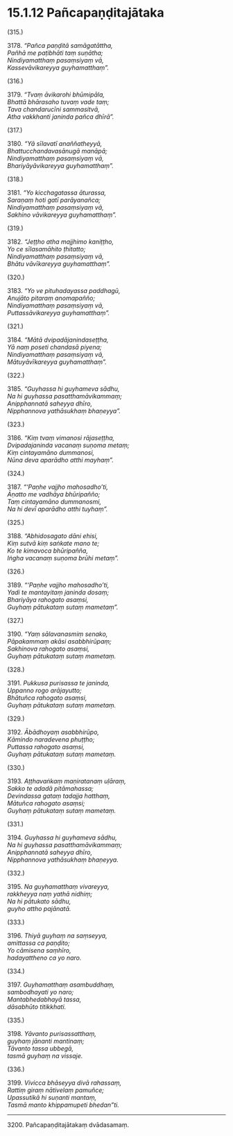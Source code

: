 

# 15.1.12 Pañcapaṇḍitajātaka




(315.)

3178\. _“Pañca paṇḍitā samāgatāttha,_  
_Pañhā me paṭibhāti taṃ suṇātha;_  
_Nindiyamatthaṃ pasaṃsiyaṃ vā,_  
_Kassevāvikareyya guyhamatthaṃ”._  


(316.)

3179\. _“Tvaṃ āvikarohi bhūmipāla,_  
_Bhattā bhārasaho tuvaṃ vade taṃ;_  
_Tava chandarucīni sammasitvā,_  
_Atha vakkhanti janinda pañca dhīrā”._  


(317.)

3180\. _“Yā sīlavatī anaññatheyyā,_  
_Bhattucchandavasānugā manāpā;_  
_Nindiyamatthaṃ pasaṃsiyaṃ vā,_  
_Bhariyāyāvikareyya guyhamatthaṃ”._  


(318.)

3181\. _“Yo kicchagatassa āturassa,_  
_Saraṇaṃ hoti gatī parāyanañca;_  
_Nindiyamatthaṃ pasaṃsiyaṃ vā,_  
_Sakhino vāvikareyya guyhamatthaṃ”._  


(319.)

3182\. _“Jeṭṭho atha majjhimo kaniṭṭho,_  
_Yo ce sīlasamāhito ṭhitatto;_  
_Nindiyamatthaṃ pasaṃsiyaṃ vā,_  
_Bhātu vāvīkareyya guyhamatthaṃ”._  


(320.)

3183\. _“Yo ve pituhadayassa paddhagū,_  
_Anujāto pitaraṃ anomapañño;_  
_Nindiyamatthaṃ pasaṃsiyaṃ vā,_  
_Puttassāvikareyya guyhamatthaṃ”._  


(321.)

3184\. _“Mātā dvipadājanindaseṭṭha,_  
_Yā naṃ poseti chandasā piyena;_  
_Nindiyamatthaṃ pasaṃsiyaṃ vā,_  
_Mātuyāvīkareyya guyhamatthaṃ”._  


(322.)

3185\. _“Guyhassa hi guyhameva sādhu,_  
_Na hi guyhassa pasatthamāvikammaṃ;_  
_Anipphannatā saheyya dhīro,_  
_Nipphannova yathāsukhaṃ bhaṇeyya”._  


(323.)

3186\. _“Kiṃ tvaṃ vimanosi rājaseṭṭha,_  
_Dvipadajaninda vacanaṃ suṇoma metaṃ;_  
_Kiṃ cintayamāno dummanosi,_  
_Nūna deva aparādho atthi mayhaṃ”._  


(324.)

3187\. _“‘Paṇhe vajjho mahosadho’ti,_  
_Āṇatto me vadhāya bhūripañño;_  
_Taṃ cintayamāno dummanosmi,_  
_Na hi devī aparādho atthi tuyhaṃ”._  


(325.)

3188\. _“Abhidosagato dāni ehisi,_  
_Kiṃ sutvā kiṃ saṅkate mano te;_  
_Ko te kimavoca bhūripañña,_  
_Iṅgha vacanaṃ suṇoma brūhi metaṃ”._  


(326.)

3189\. _“‘Paṇhe vajjho mahosadho’ti,_  
_Yadi te mantayitaṃ janinda dosaṃ;_  
_Bhariyāya rahogato asaṃsi,_  
_Guyhaṃ pātukataṃ sutaṃ mametaṃ”._  


(327.)

3190\. _“Yaṃ sālavanasmiṃ senako,_  
_Pāpakammaṃ akāsi asabbhirūpaṃ;_  
_Sakhinova rahogato asaṃsi,_  
_Guyhaṃ pātukataṃ sutaṃ mametaṃ._  


(328.)

3191\. _Pukkusa purisassa te janinda,_  
_Uppanno rogo arājayutto;_  
_Bhātuñca rahogato asaṃsi,_  
_Guyhaṃ pātukataṃ sutaṃ mametaṃ._  


(329.)

3192\. _Ābādhoyaṃ asabbhirūpo,_  
_Kāmindo naradevena phuṭṭho;_  
_Puttassa rahogato asaṃsi,_  
_Guyhaṃ pātukataṃ sutaṃ mametaṃ._  


(330.)

3193\. _Aṭṭhavaṅkaṃ maṇiratanaṃ uḷāraṃ,_  
_Sakko te adadā pitāmahassa;_  
_Devindassa gataṃ tadajja hatthaṃ,_  
_Mātuñca rahogato asaṃsi;_  
_Guyhaṃ pātukataṃ sutaṃ mametaṃ._  


(331.)

3194\. _Guyhassa hi guyhameva sādhu,_  
_Na hi guyhassa pasatthamāvikammaṃ;_  
_Anipphannatā saheyya dhīro,_  
_Nipphannova yathāsukhaṃ bhaṇeyya._  


(332.)

3195\. _Na guyhamatthaṃ vivareyya,_  
_rakkheyya naṃ yathā nidhiṃ;_  
_Na hi pātukato sādhu,_  
_guyho attho pajānatā._  


(333.)

3196\. _Thiyā guyhaṃ na saṃseyya,_  
_amittassa ca paṇḍito;_  
_Yo cāmisena saṃhīro,_  
_hadayattheno ca yo naro._  


(334.)

3197\. _Guyhamatthaṃ asambuddhaṃ,_  
_sambodhayati yo naro;_  
_Mantabhedabhayā tassa,_  
_dāsabhūto titikkhati._  


(335.)

3198\. _Yāvanto purisassatthaṃ,_  
_guyhaṃ jānanti mantinaṃ;_  
_Tāvanto tassa ubbegā,_  
_tasmā guyhaṃ na vissaje._  


(336.)

3199\. _Vivicca bhāseyya divā rahassaṃ,_  
_Rattiṃ giraṃ nātivelaṃ pamuñce;_  
_Upassutikā hi suṇanti mantaṃ,_  
_Tasmā manto khippamupeti bhedan”ti._  


---

3200\. Pañcapaṇḍitajātakaṃ dvādasamaṃ.





